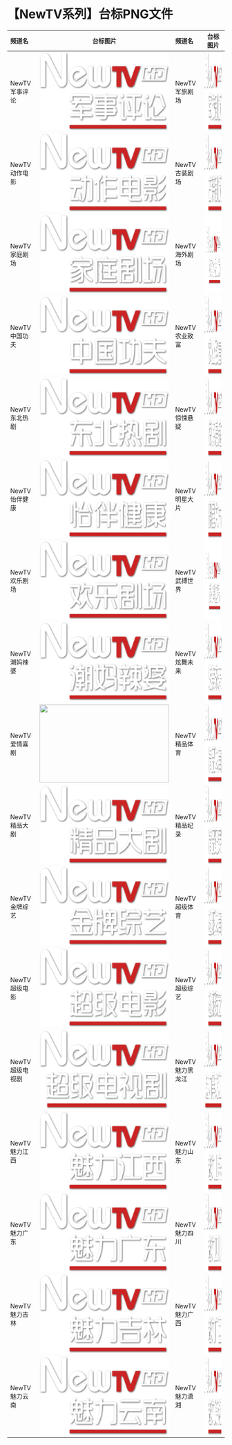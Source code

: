 # 【NewTV系列】台标PNG文件
|频道名|台标图片|频道名|台标图片|
|:---|:---:|:---|:---:|
|NewTV军事评论|<img src="https://raw.githubusercontent.com/love599/TVLogo/main/logo/NewTV/NewTV军事评论.png" width="300" height="180">|NewTV军旅剧场|<img src="https://raw.githubusercontent.com/love599/TVLogo/main/logo/NewTV/NewTV军旅剧场.png" width="300" height="180">|
|NewTV动作电影|<img src="https://raw.githubusercontent.com/love599/TVLogo/main/logo/NewTV/NewTV动作电影.png" width="300" height="180">|NewTV古装剧场|<img src="https://raw.githubusercontent.com/love599/TVLogo/main/logo/NewTV/NewTV古装剧场.png" width="300" height="180">|
|NewTV家庭剧场|<img src="https://raw.githubusercontent.com/love599/TVLogo/main/logo/NewTV/NewTV家庭剧场.png" width="300" height="180">|NewTV海外剧场|<img src="https://raw.githubusercontent.com/love599/TVLogo/main/logo/NewTV/NewTV海外剧场.png" width="300" height="180">|
|NewTV中国功夫|<img src="https://raw.githubusercontent.com/love599/TVLogo/main/logo/NewTV/NewTV中国功夫.png" width="300" height="180">|NewTV农业致富|<img src="https://raw.githubusercontent.com/love599/TVLogo/main/logo/NewTV/NewTV农业致富.png" width="300" height="180">|
|NewTV东北热剧|<img src="https://raw.githubusercontent.com/love599/TVLogo/main/logo/NewTV/NewTV东北热剧.png" width="300" height="180">|NewTV惊悚悬疑|<img src="https://raw.githubusercontent.com/love599/TVLogo/main/logo/NewTV/NewTV惊悚悬疑.png" width="300" height="180">|
|NewTV怡伴健康|<img src="https://raw.githubusercontent.com/love599/TVLogo/main/logo/NewTV/NewTV怡伴健康.png" width="300" height="180">|NewTV明星大片|<img src="https://raw.githubusercontent.com/love599/TVLogo/main/logo/NewTV/NewTV明星大片.png" width="300" height="180">|
|NewTV欢乐剧场|<img src="https://raw.githubusercontent.com/love599/TVLogo/main/logo/NewTV/NewTV欢乐剧场.png" width="300" height="180">|NewTV武搏世界|<img src="https://raw.githubusercontent.com/love599/TVLogo/main/logo/NewTV/NewTV武搏世界.png" width="300" height="180">|
|NewTV潮妈辣婆|<img src="https://raw.githubusercontent.com/love599/TVLogo/main/logo/NewTV/NewTV潮妈辣婆.png" width="300" height="180">|NewTV炫舞未来|<img src="https://raw.githubusercontent.com/love599/TVLogo/main/logo/NewTV/NewTV炫舞未来.png" width="300" height="180">|
|NewTV爱情喜剧|<img src="https://raw.githubusercontent.comlove599/TVLogo/main/logo/NewTV/NewTV爱情喜剧.png" width="300" height="180">|NewTV精品体育|<img src="https://raw.githubusercontent.com/love599/TVLogo/main/logo/NewTV/NewTV精品体育.png" width="300" height="180">|
|NewTV精品大剧|<img src="https://raw.githubusercontent.com/love599/TVLogo/main/logo/NewTV/NewTV精品大剧.png" width="300" height="180">|NewTV精品纪录|<img src="https://raw.githubusercontent.com/love599/TVLogo/main/logo/NewTV/NewTV精品纪录.png" width="300" height="180">|
|NewTV金牌综艺|<img src="https://raw.githubusercontent.com/love599/TVLogo/main/logo/NewTV/NewTV金牌综艺.png" width="300" height="180">|NewTV超级体育|<img src="https://raw.githubusercontent.com/love599/TVLogo/main/logo/NewTV/NewTV超级体育.png" width="300" height="180">|
|NewTV超级电影|<img src="https://raw.githubusercontent.com/love599/TVLogo/main/logo/NewTV/NewTV超级电影.png" width="300" height="180">|NewTV超级综艺|<img src="https://raw.githubusercontent.com/love599/TVLogo/main/logo/NewTV/NewTV超级综艺.png" width="300" height="180">|
|NewTV超级电视剧|<img src="https://raw.githubusercontent.com/love599/TVLogo/main/logo/NewTV/NewTV超级电视剧.png" width="300" height="180">|NewTV魅力黑龙江|<img src="https://raw.githubusercontent.com/love599/TVLogo/main/logo/NewTV/NewTV魅力黑龙江.png" width="300" height="180">|
|NewTV魅力江西|<img src="https://raw.githubusercontent.com/love599/TVLogo/main/logo/NewTV/NewTV魅力江西.png" width="300" height="180">|NewTV魅力山东|<img src="https://raw.githubusercontent.com/love599/TVLogo/main/logo/NewTV/NewTV魅力山东.png" width="300" height="180">|
|NewTV魅力广东|<img src="https://raw.githubusercontent.com/love599/TVLogo/main/logo/NewTV/NewTV魅力广东.png" width="300" height="180">|NewTV魅力四川|<img src="https://raw.githubusercontent.com/love599/TVLogo/main/logo/NewTV/NewTV魅力四川.png" width="300" height="180">|
|NewTV魅力吉林|<img src="https://raw.githubusercontent.com/love599/TVLogo/main/logo/NewTV/NewTV魅力吉林.png" width="300" height="180">|NewTV魅力广西|<img src="https://raw.githubusercontent.com/love599/TVLogo/main/logo/NewTV/NewTV魅力广西.png" width="300" height="180">|
|NewTV魅力云南|<img src="https://raw.githubusercontent.com/love599/TVLogo/main/logo/NewTV/NewTV魅力云南.png" width="300" height="180">|NewTV魅力潇湘|<img src="https://raw.githubusercontent.com/love599/TVLogo/main/logo/NewTV/NewTV魅力潇湘.png" width="300" height="180">|

